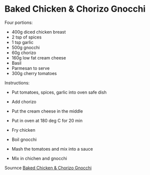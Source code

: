 # Baked Chicken & Chorizo Gnocchi

Four portions:
- 400g diced chicken breast
- 2 tsp of spices
- 1 tsp garlic
- 500g gnocchi
- 60g chorizo
- 160g low fat cream cheese
- Basil
- Parmesan to serve
- 300g cherry tomatoes

Instructions:
- Put tomatoes, spices, garlic into oven safe dish
- Add chorizo
- Put the cream cheese in the middle
- Put in oven at 180 deg C for 20 min
 
- Fry chicken
- Boil gnocchi

- Mash the tomatoes and mix into a sauce

- Mix in chichen and gnocchi

Sournce [Baked Chicken & Chorizo Gnocchi](https://www.instagram.com/reel/Cc7zPq8Fhmj/)
